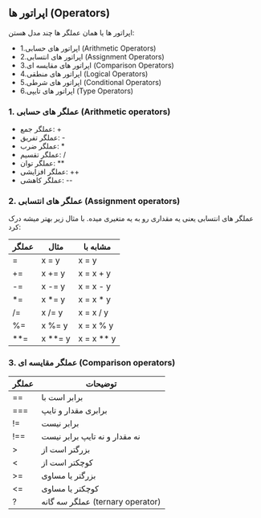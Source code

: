 ## اپراتور ها (Operators)
اپراتور ها یا همان عملگر ها چند مدل هستن:
  - 1.اپراتور های حسابی (Arithmetic Operators)
  - 2.اپراتور های انتسابی (Assignment Operators)
  - 3.اپراتور های مقایسه ای (Comparison Operators)
  - 4.اپراتور های منطقی (Logical Operators)
  - 5.اپراتور های شرطی (Conditional Operators)
  - 6.اپراتور های تایپی (Type Operators)


### 1. عملگر های حسابی (Arithmetic operators)
  - عملگر جمع: +
  - عملگر تفریق: -
  - عملگر ضرب: *
  - عملگر تقسیم: /
  - عملگر توان: **
  - عملگر افزایشی: ++
  - عملگر کاهشی: --


### 2. عملگر های انتسابی (Assignment operators)
عملگر های انتسابی یعنی یه مقداری رو به یه متغیری میده. با مثال زیر بهتر میشه درک کرد:

| عملگر | مثال | مشابه با |
|---|---|---|
|=|	x = y|	x = y|
|+=|	x += y|	x = x + y|
|-=|	x -= y|	x = x - y|
|*=|	x *= y|	x = x * y|
|/=|	x /= y|	x = x / y|
|%=|	x %= y|	x = x % y|
|**=|	x **= y|	x = x ** y|

### 3. عملگر مقایسه ای (Comparison operators)

| عملگر | توضیحات |
|---|---|
|==| برابر است با |
|===|	برابری مقدار و تایپ |
|!=| برابر نیست |
|!==|	نه مقدار و نه تایپ برابر نیست |
|>|	بزرگتر است از |
|<|	کوچکتر است از |
|>=| بزرگتر یا مساوی|
|<=|	کوچکتر یا مساوی|
|?|	عملگر سه گانه (ternary operator) |
